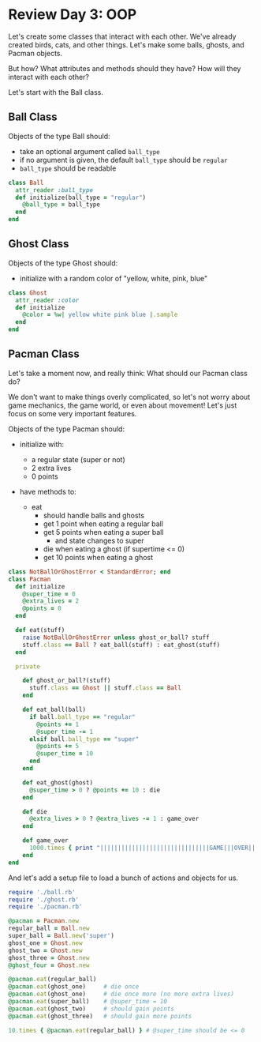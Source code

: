 # Review Day 3: OOP
Let's create some classes that interact with each other. We've already created birds, cats, and other things. Let's make some balls, ghosts, and Pacman objects.  
  
But how? What attributes and methods should they have? How will they interact with each other?  
  
Let's start with the Ball class.  
  
## Ball Class
Objects of the type Ball should:  
  
  - take an optional argument called `ball_type`
  - if no argument is given, the default `ball_type` should be `regular`
  - `ball_type` should be readable
  
```ruby
class Ball
  attr_reader :ball_type
  def initialize(ball_type = "regular")
    @ball_type = ball_type
  end
end
```
## Ghost Class
Objects of the type Ghost should:  
  
  - initialize with a random color of "yellow, white, pink, blue"

```ruby
class Ghost
  attr_reader :color
  def initialize
    @color = %w| yellow white pink blue |.sample
  end
end
```
## Pacman Class
Let's take a moment now, and really think: What should our Pacman class do?  
  
We don't want to make things overly complicated, so let's not worry about game mechanics, the game world, or even about movement! Let's just focus on some very important features.  
  
Objects of the type Pacman should:  
  
  - initialize with:
    + a regular state (super or not)
    + 2 extra lives
    + 0 points

  - have methods to:
    + eat
      * should handle balls and ghosts
      * get 1 point when eating a regular ball
      * get 5 points when eating a super ball
        - and state changes to super
      * die when eating a ghost (if supertime <= 0)
      * get 10 points when eating a ghost

```ruby
class NotBallOrGhostError < StandardError; end
class Pacman
  def initialize
    @super_time = 0
    @extra_lives = 2
    @points = 0
  end

  def eat(stuff)
    raise NotBallOrGhostError unless ghost_or_ball? stuff
    stuff.class == Ball ? eat_ball(stuff) : eat_ghost(stuff)
  end

  private

    def ghost_or_ball?(stuff)
      stuff.class == Ghost || stuff.class == Ball
    end

    def eat_ball(ball)
      if ball.ball_type == "regular"
        @points += 1
        @super_time -= 1
      elsif ball.ball_type == "super"
        @points += 5
        @super_time = 10
      end
    end

    def eat_ghost(ghost)
      @super_time > 0 ? @points += 10 : die
    end

    def die
      @extra_lives > 0 ? @extra_lives -= 1 : game_over
    end

    def game_over
      1000.times { print "|||||||||||||||||||||||||||||||GAME|||OVER|||||||||||||||||||||||||||" }
    end
end
```
And let's add a setup file to load a bunch of actions and objects for us.
```ruby
require './ball.rb'
require './ghost.rb'
require './pacman.rb'

@pacman = Pacman.new
regular_ball = Ball.new
super_ball = Ball.new('super')
ghost_one = Ghost.new
ghost_two = Ghost.new
ghost_three = Ghost.new
@ghost_four = Ghost.new

@pacman.eat(regular_ball)
@pacman.eat(ghost_one)     # die once
@pacman.eat(ghost_one)     # die once more (no more extra lives)
@pacman.eat(super_ball)    # @super_time = 10
@pacman.eat(ghost_two)     # should gain points
@pacman.eat(ghost_three)   # should gain more points

10.times { @pacman.eat(regular_ball) } # @super_time should be <= 0
```
